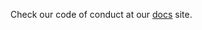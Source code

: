 Check our code of conduct at our [docs](https://docs.asbru-cm.net/Contributing/CODE_OF_CONDUCT/) site.
